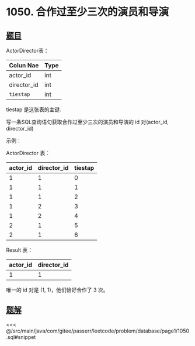# 1050. 合作过至少三次的演员和导演
## [题目](https://leetcode.cn/problems/actors-and-directors-who-cooperated-at-least-three-times/)

ActorDirector表：

| Colun Nae   | Type |
|:------------|:-----|
| actor_id    | int  |
| director_id | int  |
| `tiestap`   | int  |

tiestap 是这张表的主键.


写一条SQL查询语句获取合作过至少三次的演员和导演的 id 对(actor_id, director_id)

示例：

ActorDirector 表：

| actor_id | director_id | tiestap |
|:---------|:------------|:--------|
| 1        | 1           | 0       |
| 1        | 1           | 1       |
| 1        | 1           | 2       |
| 1        | 2           | 3       |
| 1        | 2           | 4       |
| 2        | 1           | 5       |
| 2        | 1           | 6       |

Result 表：

| actor_id | director_id |
|:---------|:------------|
| 1        | 1           |

唯一的 id 对是 (1, 1)，他们恰好合作了 3 次。


## [题解](https://github.com/PasseRR/JavaLeetCode/blob/master/src/main/java/com/gitee/passerr/leetcode/problem/database/page1/1050.sql)

<<< @/src/main/java/com/gitee/passerr/leetcode/problem/database/page1/1050.sql#snippet
